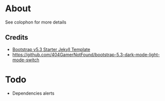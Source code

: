 # About
See colophon for more details

## Credits
- [Bootstrap v5.3 Starter Jekyll Template](https://github.com/jekyllgems/bs5-starter?ref=jekyll-themes.com)
- https://github.com/404GamerNotFound/bootstrap-5.3-dark-mode-light-mode-switch

# Todo
- Dependencies alerts